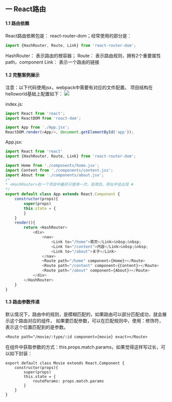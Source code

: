 ## 一 React路由
#### 1.1 路由依赖
React路由依赖包是： react-router-dom；经常使用的部分是：
```JavaScript
import {HashRouter, Route, Link} from 'react-router-dom';
```
HashRouter：	表示路由的根容器；
Route：		表示路由规则，拥有2个重要属性path，component
Link：			表示一个路由的链接
#### 1.2 完整案例展示
注意：以下代码使用jsx，webpack中需要有对应的文件配置。
项目结构在helloworld基础上配置如下：
![](/images/07-02-01.png)

index.js:
```JavaScript
import React from 'react';
import ReactDOM from 'react-dom';

import App from './App.jsx';
ReactDOM.render(<App/>, document.getElementById('app'));
```

App.jsx:
```JavaScript
import React from 'react'
import {HashRouter, Route, Link} from 'react-router-dom';

import Home from './components/home.jsx';
import Content from './components/content.jsx';
import About from './components/about.jsx';
/*
* <HashRouter>在一个项目中最好只使用一次，启用后，网址中会出现 #
*/
export default class App extends React.Component {
	constructor(props){
		super(props)
		this.state = {
		}
	}
	render(){
		return <HashRouter>
			<div>
				<nav>
					<Link to="/home">首页</Link>&nbsp;&nbsp;
					<Link to="/content">内容</Link>&nbsp;&nbsp;
					<Link to="/about">关于</Link>
				</nav>
				<Route path="/home" component={Home}></Route>
				<Route path="/content" component={Content}></Route>
				<Route path="/about" component={About}></Route>
			</div>
		</HashRouter>
	}
}

```
#### 1.3 路由参数传递
默认情况下，路由中的规则，是模糊匹配的，如果路由可以部分匹配成功，就会展示这个路由对应的组件，
如果要匹配参数，可以在匹配规则中，使用：修饰符，表示这个位置匹配到的是参数。
```
<Route path="/movie/:type/:id component={movie} exact></Route>
```
在组件中获取参数的方式：this.props.match.params，如果觉得这样写过长，可以如下封装：
```
export default class Movie extends React.Component {
    constructor(props){
        super(props)
        this.state = {
            routeParams: props.match.params
        }
    }
}
```